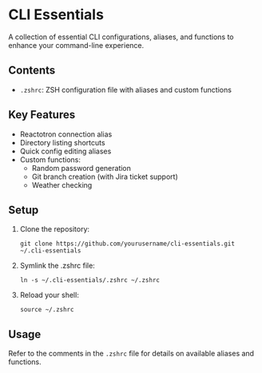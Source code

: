 # CLI Essentials

A collection of essential CLI configurations, aliases, and functions to enhance your command-line experience.

## Contents

- `.zshrc`: ZSH configuration file with aliases and custom functions

## Key Features

- Reactotron connection alias
- Directory listing shortcuts
- Quick config editing aliases
- Custom functions:
  - Random password generation
  - Git branch creation (with Jira ticket support)
  - Weather checking

## Setup

1. Clone the repository:
   ```
   git clone https://github.com/yourusername/cli-essentials.git ~/.cli-essentials
   ```

2. Symlink the .zshrc file:
   ```
   ln -s ~/.cli-essentials/.zshrc ~/.zshrc
   ```

3. Reload your shell:
   ```
   source ~/.zshrc
   ```

## Usage

Refer to the comments in the `.zshrc` file for details on available aliases and functions.
